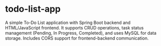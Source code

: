# todo-list-app
A simple To-Do List application with Spring Boot backend and HTML/JavaScript frontend. It supports CRUD operations, task status management (Pending, In Progress, Completed), and uses MySQL for data storage. Includes CORS support for frontend-backend communication.
